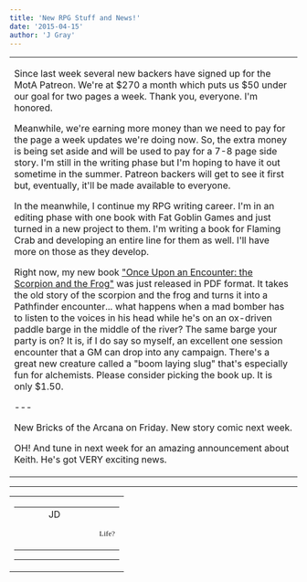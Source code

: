 ```yaml
---
title: 'New RPG Stuff and News!'
date: '2015-04-15'
author: 'J Gray'
---
```


<div>
<!-- Main content here -->
<table border="0" class="post"><tbody><tr><td>
   
   <div class="post_body">
       <p>Since last week several new backers have signed up for the MotA Patreon. We're at $270 a month which puts us $50 under our goal for two pages a week. Thank you, everyone. I'm honored.</p><p>Meanwhile, we're earning more money than we need to pay for the page a week updates we're doing now. So, the extra money is being set aside and will be used to pay for a 7-8 page side story. I'm still in the writing phase but I'm hoping to have it out sometime in the summer. Patreon backers will get to see it first but, eventually, it'll be made available to everyone.</p><p>In the meanwhile, I continue my RPG writing career. I'm in an editing phase with one book with Fat Goblin Games and just turned in a new project to them. I'm writing a book for Flaming Crab and developing an entire line for them as well. I'll have more on those as they develop.</p><p>Right now, my new book <a href="http://www.drivethrurpg.com/product/147658/Once-Upon-an-Encounter-The-Scorpion-and-the-Frog" target="_blank">"Once Upon an Encounter: the Scorpion and the Frog"</a> was just released in PDF format. It takes the old story of the scorpion and the frog and turns it into a Pathfinder encounter... what happens when a mad bomber has to listen to the voices in his head while he's on an ox-driven paddle barge in the middle of the river? The same barge your party is on? It is, if I do say so myself, an excellent one session encounter that a GM can drop into any campaign. There's a great new creature called a "boom laying slug" that's especially fun for alchemists. Please consider picking the book up. It is only $1.50.</p><p>---</p><p>New Bricks of the Arcana on Friday. New story comic next week.</p><p>OH! And tune in next week for an amazing announcement about Keith. He's got VERY exciting news. </p>
   </div>
   </td></tr>
   </tbody></table><hr><table style="width:100%; border:0;" class="comment_table"><tbody><tr><td width="100%"><a name=""> </a><div style="width:100%;" class="comment"><table border="0" width="100%"><tbody><tr><td align="center" valign="top" width="125">
<span class="comment_title"><center>JD<br></center><a name="1994">&nbsp;</a></span><br>
<center><img src="https://www.gravatar.com/avatar.php?gravatar_id=ca086ab32c3326c1cca9697fd6eb1aec&amp;default=http%3A%2F%2Fmysteriesofthearcana.com%2Ftemplates%2Fmain%2Fimages%2Favatar.gif&amp;size=80&amp;rating=g" border="0" alt=""></center>
</td>
<td valign="top">


<p class="comment_text"> </p><p class="comment_text"><br> <font face="Comic Sans MS" size="2">Life?</font></p>
 

</td></tr></tbody></table>
<hr></div></td></tr></tbody></table>
<!-- End main content -->
              </div>
